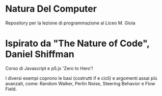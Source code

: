 # Natura Del Computer
Repository per la lezione di programmazione al Liceo M. Gioia

# Ispirato da "The Nature of Code", Daniel Shiffman

Corso di Javascript e p5.js 'Zero to Hero'!

I diversi esempi coprono le basi (costrutti if e cicli) e argomenti assai
più avanzati, come: Random Walker, Perlin Noise, Steering Behavior e Flow Field.
